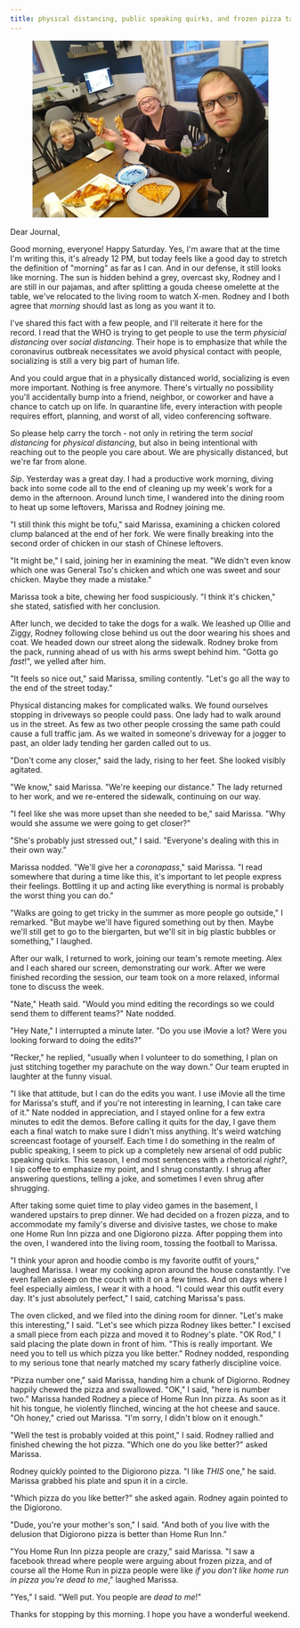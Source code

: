 ```yaml
---
title: physical distancing, public speaking quirks, and frozen pizza tasting
---
```


<figure>
  <a href="/images/banners/2020-03-28.jpg">
    <img alt="banner" src="/images/banners/2020-03-28.jpg"/>
  </a>
</figure>

Dear Journal,

Good morning, everyone!  Happy Saturday.  Yes, I'm aware that at the
time I'm writing this, it's already 12 PM, but today feels like a good
day to stretch the definition of "morning" as far as I can.  And in
our defense, it still looks like morning.  The sun is hidden behind a
grey, overcast sky, Rodney and I are still in our pajamas, and after
splitting a gouda cheese omelette at the table, we've relocated to the
living room to watch X-men.  Rodney and I both agree that _morning_
should last as long as you want it to.

I've shared this fact with a few people, and I'll reiterate it here
for the record.  I read that the WHO is trying to get people to use
the term _physicial distancing_ over _social distancing_.  Their hope
is to emphasize that while the coronavirus outbreak necessitates we
avoid physical contact with people, socializing is still a very big
part of human life.

And you could argue that in a physically distanced world, socializing
is even more important.  Nothing is free anymore.  There's virtually
no possibility you'll accidentally bump into a friend, neighbor, or
coworker and have a chance to catch up on life.  In quarantine life,
every interaction with people requires effort, planning, and worst of
all, video conferencing software.

So please help carry the torch - not only in retiring the term _social
distancing_ for _physical distancing_, but also in being intentional
with reaching out to the people you care about.  We are physically
distanced, but we're far from alone.

_Sip_.  Yesterday was a great day.  I had a productive work morning,
diving back into some code all to the end of cleaning up my week's
work for a demo in the afternoon.  Around lunch time, I wandered into
the dining room to heat up some leftovers, Marissa and Rodney joining
me.

"I still think this might be tofu," said Marissa, examining a chicken
colored clump balanced at the end of her fork.  We were finally
breaking into the second order of chicken in our stash of Chinese
leftovers.

"It might be," I said, joining her in examining the meat.  "We didn't
even know which one was General Tso's chicken and which one was sweet
and sour chicken.  Maybe they made a mistake."

Marissa took a bite, chewing her food suspiciously.  "I think it's
chicken," she stated, satisfied with her conclusion.

After lunch, we decided to take the dogs for a walk.  We leashed up
Ollie and Ziggy, Rodney following close behind us out the door wearing
his shoes and coat.  We headed down our street along the sidewalk.
Rodney broke from the pack, running ahead of us with his arms swept
behind him.  "Gotta go _fast_!", we yelled after him.

"It feels so nice out," said Marissa, smiling contently.  "Let's go
all the way to the end of the street today."

Physical distancing makes for complicated walks.  We found ourselves
stopping in driveways so people could pass.  One lady had to walk
around us in the street.  As few as two other people crossing the same
path could cause a full traffic jam.  As we waited in someone's
driveway for a jogger to past, an older lady tending her garden called
out to us.

"Don't come any closer," said the lady, rising to her feet.  She
looked visibly agitated.

"We know," said Marissa.  "We're keeping our distance."  The lady
returned to her work, and we re-entered the sidewalk, continuing on our
way.

"I feel like she was more upset than she needed to be," said Marissa.
"Why would she assume we were going to get closer?"

"She's probably just stressed out," I said.  "Everyone's dealing with
this in their own way."

Marissa nodded.  "We'll give her a _coronapass_," said Marissa.  "I
read somewhere that during a time like this, it's important to let
people express their feelings.  Bottling it up and acting like
everything is normal is probably the worst thing you can do."

"Walks are going to get tricky in the summer as more people go
outside," I remarked.  "But maybe we'll have figured something out by
then.  Maybe we'll still get to go to the biergarten, but we'll sit in
big plastic bubbles or something," I laughed.

After our walk, I returned to work, joining our team's remote
meeting.  Alex and I each shared our screen, demonstrating our work.
After we were finished recording the session, our team took on a more
relaxed, informal tone to discuss the week.

"Nate," Heath said.  "Would you mind editing the recordings so we
could send them to different teams?"  Nate nodded.

"Hey Nate," I interrupted a minute later.  "Do you use iMovie a lot?
Were you looking forward to doing the edits?"

"Recker," he replied, "usually when I volunteer to do something, I
plan on just stitching together my parachute on the way down."  Our
team erupted in laughter at the funny visual.

"I like that attitude, but I can do the edits you want.  I use iMovie
all the time for Marissa's stuff, and if you're not interesting in
learning, I can take care of it."  Nate nodded in appreciation, and I
stayed online for a few extra minutes to edit the demos.  Before
calling it quits for the day, I gave them each a final watch to make
sure I didn't miss anything.  It's weird watching screencast footage
of yourself.  Each time I do something in the realm of public
speaking, I seem to pick up a completely new arsenal of odd public
speaking quirks.  This season, I end most sentences with a rhetorical
_right?_, I sip coffee to emphasize my point, and I shrug constantly.
I shrug after answering questions, telling a joke, and sometimes I
even shrug after shrugging.

After taking some quiet time to play video games in the basement, I
wandered upstairs to prep dinner.  We had decided on a frozen pizza,
and to accommodate my family's diverse and divisive tastes, we chose
to make one Home Run Inn pizza and one Digiorono pizza.  After popping
them into the oven, I wandered into the living room, tossing the
football to Marissa.

"I think your apron and hoodie combo is my favorite outfit of yours,"
laughed Marissa.  I wear my cooking apron around the house
constantly.  I've even fallen asleep on the couch with it on a few
times.  And on days where I feel especially aimless, I wear it with a
hood.  "I could wear this outfit every day.  It's just absolutely
perfect," I said, catching Marissa's pass.

The oven clicked, and we filed into the dining room for dinner.
"Let's make this interesting," I said.  "Let's see which pizza Rodney
likes better."  I excised a small piece from each pizza and moved it
to Rodney's plate.  "OK Rod," I said placing the plate down in front
of him.  "This is really important.  We need you to tell us which
pizza you like better."  Rodney nodded, responding to my serious tone
that nearly matched my scary fatherly discipline voice.

"Pizza number one," said Marissa, handing him a chunk of Digiorno.
Rodney happily chewed the pizza and swallowed.  "OK," I said, "here is
number two."  Marissa handed Rodney a piece of Home Run Inn pizza.  As
soon as it hit his tongue, he violently flinched, wincing at the hot
cheese and sauce.  "Oh honey," cried out Marissa.  "I'm sorry, I
didn't blow on it enough."

"Well the test is probably voided at this point," I said.  Rodney
rallied and finished chewing the hot pizza.  "Which one do you like
better?" asked Marissa.

Rodney quickly pointed to the Digiorono pizza.  "I like _THIS_ one,"
he said.  Marissa grabbed his plate and spun it in a circle.

"Which pizza do you like better?" she asked again.  Rodney again
pointed to the Digiorono.

"Dude, you're your mother's son," I said.  "And both of you live with
the delusion that Digiorono pizza is better than Home Run Inn."

"You Home Run Inn pizza people are crazy," said Marissa.  "I saw a
facebook thread where people were arguing about frozen pizza, and of
course all the Home Run in pizza people were like _if you don't like
home run in pizza you're dead to me_," laughed Marissa.

"Yes," I said.  "Well put.  You people are _dead to me_!"

Thanks for stopping by this morning.  I hope you have a wonderful
weekend.
